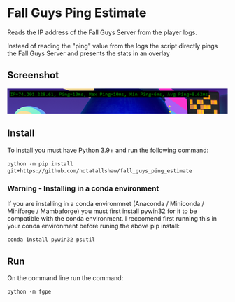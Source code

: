 # Fall Guys Ping Estimate

Reads the IP address of the Fall Guys Server from the player logs.

Instead of reading the "ping" value from the logs the script directly pings the Fall Guys Server and presents the stats in an overlay

## Screenshot

![Fall Guys Ping Estimate](fall_guys_ping_estimator.png "Fall Guys Ping Estimate")

## Install

To install you must have Python 3.9+ and run the following command:

```
python -m pip install git+https://github.com/notatallshaw/fall_guys_ping_estimate
```

### Warning - Installing in a conda environment

If you are installing in a conda environmnet (Anaconda / Miniconda / Miniforge / Mambaforge) you must first install pywin32 for it to be compatible with the conda environment. I reccomend first running this in your conda environment before runing the above pip install:

```
conda install pywin32 psutil
```

## Run

On the command line run the command:

```
python -m fgpe
```

